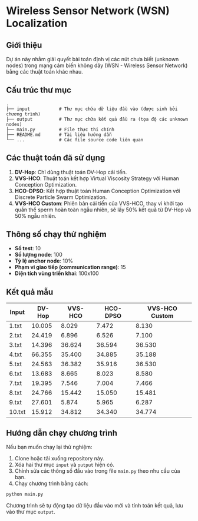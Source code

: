# Wireless Sensor Network (WSN) Localization

## Giới thiệu
Dự án này nhằm giải quyết bài toán định vị các nút chưa biết (unknown nodes) trong mạng cảm biến không dây (WSN - Wireless Sensor Network) bằng các thuật toán khác nhau.

## Cấu trúc thư mục
```
.
├── input           # Thư mục chứa dữ liệu đầu vào (được sinh bởi chương trình)
├── output          # Thư mục chứa kết quả đầu ra (tọa độ các unknown nodes)
├── main.py         # File thực thi chính
├── README.md       # Tài liệu hướng dẫn
└── ...             # Các file source code liên quan
```

## Các thuật toán đã sử dụng
1. **DV-Hop**: Chỉ dùng thuật toán DV-Hop cải tiến.
2. **VVS-HCO**: Thuật toán kết hợp Virtual Viscosity Strategy với Human Conception Optimization.
3. **HCO-DPSO**: Kết hợp thuật toán Human Conception Optimization với Discrete Particle Swarm Optimization.
4. **VVS-HCO Custom**: Phiên bản cải tiến của VVS-HCO, thay vì khởi tạo quần thể sperm hoàn toàn ngẫu nhiên, sẽ lấy 50% kết quả từ DV-Hop và 50% ngẫu nhiên.

## Thông số chạy thử nghiệm
- **Số test**: 10
- **Số lượng node**: 100
- **Tỷ lệ anchor node**: 10%
- **Phạm vi giao tiếp (communication range)**: 15
- **Diện tích vùng triển khai**: 100x100

## Kết quả mẫu

| Input   | DV-Hop | VVS-HCO | HCO-DPSO | VVS-HCO Custom |
|---------|--------|---------|----------|----------------|
| 1.txt   | 10.005 | 8.029   | 7.472    | 8.130          |
| 2.txt   | 24.419 | 6.896   | 6.526    | 7.100          |
| 3.txt   | 14.396 | 36.624  | 36.594   | 36.530         |
| 4.txt   | 66.355 | 35.400  | 34.885   | 35.188         |
| 5.txt   | 24.563 | 36.382  | 35.916   | 36.530         |
| 6.txt   | 13.683 | 8.665   | 8.023    | 8.580          |
| 7.txt   | 19.395 | 7.546   | 7.004    | 7.466          |
| 8.txt   | 24.766 | 15.442  | 15.050   | 15.481         |
| 9.txt   | 27.601 | 5.874   | 5.965    | 6.287          |
| 10.txt  | 15.912 | 34.812  | 34.340   | 34.774         |

## Hướng dẫn chạy chương trình
Nếu bạn muốn chạy lại thử nghiệm:

1. Clone hoặc tải xuống repository này.
2. Xóa hai thư mục `input` và `output` hiện có.
3. Chỉnh sửa các thông số đầu vào trong file `main.py` theo nhu cầu của bạn.
4. Chạy chương trình bằng cách:
```bash
python main.py
```

Chương trình sẽ tự động tạo dữ liệu đầu vào mới và tính toán kết quả, lưu vào thư mục `output`.